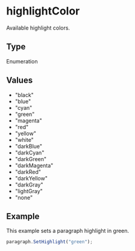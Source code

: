 # highlightColor

Available highlight colors.

## Type

Enumeration

## Values

- "black"
- "blue"
- "cyan"
- "green"
- "magenta"
- "red"
- "yellow"
- "white"
- "darkBlue"
- "darkCyan"
- "darkGreen"
- "darkMagenta"
- "darkRed"
- "darkYellow"
- "darkGray"
- "lightGray"
- "none"


## Example

This example sets a paragraph highlight in green.

```javascript editor-pptx
paragraph.SetHighlight("green");
```

